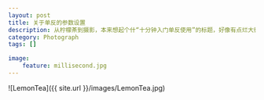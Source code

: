 ```yaml
---
layout: post
title: 关于单反的参数设置
description: 从柠檬茶到摄影，本来想起个什“十分钟入门单反使用”的标题，好像有点烂大街......唉算了反正差不多就是这意思,虽然是菜鸡写的教程，但是保证相当易懂。
category: Photograph
tags: []

image: 
    feature: millisecond.jpg
---
```

![LemonTea]({{ site.url }}/images/LemonTea.jpg)